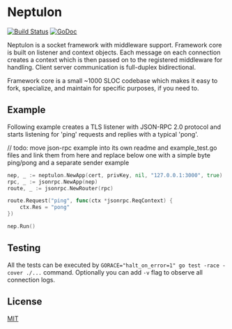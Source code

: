 Neptulon
========

[![Build Status](https://travis-ci.org/nbusy/neptulon.svg?branch=master)](https://travis-ci.org/nbusy/neptulon) [![GoDoc](https://godoc.org/github.com/nbusy/neptulon?status.svg)](https://godoc.org/github.com/nbusy/neptulon)

Neptulon is a socket framework with middleware support. Framework core is built on listener and context objects. Each message on each connection creates a context which is then passed on to the registered middleware for handling. Client server communication is full-duplex bidirectional.

Framework core is a small ~1000 SLOC codebase which makes it easy to fork, specialize, and maintain for specific purposes, if you need to.

Example
-------

Following example creates a TLS listener with JSON-RPC 2.0 protocol and starts listening for 'ping' requests and replies with a typical 'pong'.

// todo: move json-rpc example into its own readme and example_test.go files and link them from here and replace below one with a simple byte ping/pong and a separate sender example

```go
nep, _ := neptulon.NewApp(cert, privKey, nil, "127.0.0.1:3000", true)
rpc, _ := jsonrpc.NewApp(nep)
route, _ := jsonrpc.NewRouter(rpc)

route.Request("ping", func(ctx *jsonrpc.ReqContext) {
	ctx.Res = "pong"
})

nep.Run()
```

Testing
-------

All the tests can be executed by `GORACE="halt_on_error=1" go test -race -cover ./...` command. Optionally you can add `-v` flag to observe all connection logs.

License
-------

[MIT](LICENSE)
